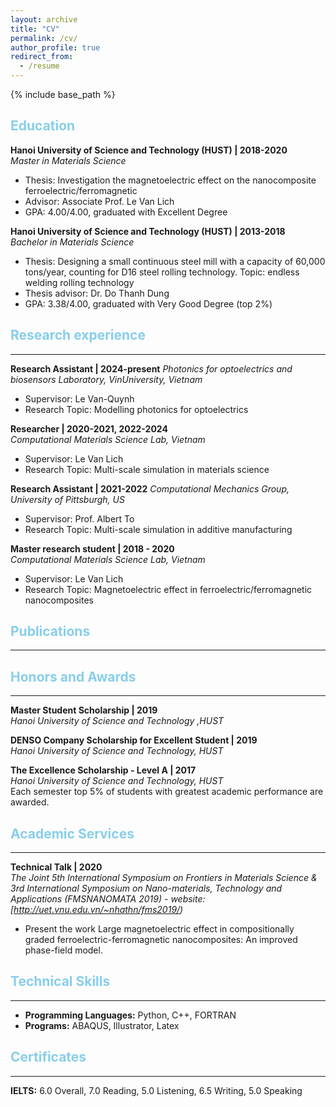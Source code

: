 ```yaml
---
layout: archive
title: "CV"
permalink: /cv/
author_profile: true
redirect_from:
  - /resume
---
```


{% include base_path %}

<!-- Education
====== -->
<h2 style="color:#87CEEB">Education</h2>

**Hanoi University of Science and Technology (HUST) | 2018-2020**   
*Master in Materials Science*
  * Thesis: Investigation the magnetoelectric effect on the nanocomposite ferroelectric/ferromagnetic
  * Advisor: Associate Prof. Le Van Lich
  * GPA: 4.00/4.00, graduated with Excellent Degree

**Hanoi University of Science and Technology (HUST) | 2013-2018**   
*Bachelor in Materials Science*
  * Thesis: Designing a small continuous steel mill with a capacity of 60,000 tons/year, counting
for D16 steel rolling technology. Topic: endless welding rolling technology
  * Thesis advisor: Dr. Do Thanh Dung
  * GPA: 3.38/4.00, graduated with Very Good Degree (top 2%)

<!-- Research experience
====== -->
<h2 style="color:#87CEEB">Research experience</h2>
<hr>

**Research Assistant | 2024-present**
*Photonics for optoelectrics and biosensors Laboratory, VinUniversity, Vietnam*
  * Supervisor: Le Van-Quynh
  * Research Topic: Modelling photonics for optoelectrics

**Researcher | 2020-2021, 2022-2024**   
*Computational Materials Science Lab, Vietnam*
  * Supervisor: Le Van Lich
  * Research Topic: Multi-scale simulation in materials science
 
**Research Assistant | 2021-2022**
*Computational Mechanics Group, University of Pittsburgh, US*
  * Supervisor: Prof. Albert To
  * Research Topic: Multi-scale simulation in additive manufacturing

**Master research student | 2018 - 2020**   
*Computational Materials Science Lab, Vietnam*
  * Supervisor: Le Van Lich
  * Research Topic: Magnetoelectric effect in ferroelectric/ferromagnetic nanocomposites



<!-- Publications
====== -->
<h2 style="color:#87CEEB">Publications</h2>
<hr>

<!--**ClimaX: A Foundation Model for Weather and Climate**   
*__Tung Nguyen__, Johannes Brandstetter, Ashish Kapoor, Jayesh K. Gupta\*, Aditya Grover\**   
International Conference on Machine Learning (ICML), 2023.   
<span style="color:#AA4A44">Best Paper at ICML Workshop on Synergy of Scientific and Machine Learning Modeling, Spotlight Oral at ICLR Workshop on AI and Climate Change</span>.

**Transformer Neural Processes: Uncertainty-Aware Meta Learning Via Sequence Modeling**   
*__Tung Nguyen__, Aditya Grover*   
International Conference on Machine Learning (ICML), 2022.

**Temporal Predictive Coding for Model-based Planning in Latent Space**   
*__Tung Nguyen\*__, Rui Shu\*, Tuan Pham\*, Hung H. Bui, Stefano Ermon*   
International Conference on Machine Learning (ICML), 2021.

**Predictive Coding for Locally-Linear Control**   
*Rui Shu\*, **Tung Nguyen\***, Yinlam Chow, Tuan Pham, Khoat Than, Mohammad Ghavamzadeh, Stefano Ermon, Hung H. Bui*   
International Conference on Machine Learning (ICML), 2020.

**Infinite Dropout for training Bayesian models from data streams**   
*Son Nguyen, **Tung Nguyen**, Linh Ngo, Khoat Than*   
IEEE International Conference on Big Data (Big Data), 2019. -->
  

  


<!-- Honors and Awards
====== -->
<h2 style="color:#87CEEB">Honors and Awards</h2>
<hr>

**Master Student Scholarship | 2019**   
*Hanoi University of Science and Technology ,HUST*   


**DENSO Company Scholarship for Excellent Student | 2019**   
*Hanoi University of Science and Technology, HUST*   


**The Excellence Scholarship - Level A | 2017**   
*Hanoi University of Science and Technology, HUST*   
Each semester top 5% of students with greatest academic performance are awarded.

<!-- **Sakura Science Plan Scholarship | 2019**   
*National Institute of Informatics (NII), Japan*   
I joined Prof. Ryutaro Ichise’s lab and worked closely with Nicolas Bougie, his PhD student, to get hands-on research experience in deep reinforcement learning.

** DENSO Company Scholarship for Excellent Student | 2019**   
*School of Computing (SoC), Korea Advanced Institute of Science and Technology (KAIST)*   
30 undergraduate students were selected among over 4000 applicants to visit the graduate school, get to known different laboratories and attend technical talks.

**The Excellence Scholarship - Level A | 2017**   
*School of Information and Communication Technology, HUST*   
Each semester top 5% of students with greatest academic performance are awarded. -->
  
<!-- Other Activities
====== -->
<h2 style="color:#87CEEB">Academic Services</h2>
<hr>

**Technical Talk | 2020**   
*The Joint 5th International Symposium on Frontiers in Materials Science & 3rd International Symposium on Nano-materials, Technology and Applications (FMSNANOMATA 2019) - website: [http://uet.vnu.edu.vn/~nhathn/fms2019/)*
  * Present the work Large magnetoelectric effect in compositionally graded ferroelectric-ferromagnetic nanocomposites: An improved phase-field model.


<!-- Technical Skills
====== -->
<h2 style="color:#87CEEB">Technical Skills</h2>
<hr>

  * **Programming Languages:** Python, C++, FORTRAN
  * **Programs:** ABAQUS, Illustrator, Latex


<!-- Certificates
====== -->
<h2 style="color:#87CEEB">Certificates</h2>
<hr>

**IELTS:** 6.0 Overall, 7.0 Reading, 5.0 Listening, 6.5 Writing, 5.0 Speaking
